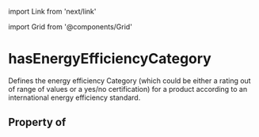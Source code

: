 import Link from 'next/link'
  
import Grid from '@components/Grid'

# hasEnergyEfficiencyCategory

Defines the energy efficiency Category (which could be either a rating out of range of values or a yes/no certification) for a product according to an international energy efficiency standard.

## Property of



